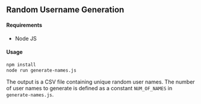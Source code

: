 ## Random Username Generation

#### Requirements

- Node JS

#### Usage

```bash
npm install
node run generate-names.js
```

The output is a CSV file containing unique random user names. The number of user names to generate is defined as a constant `NUM_OF_NAMES` in `generate-names.js`.